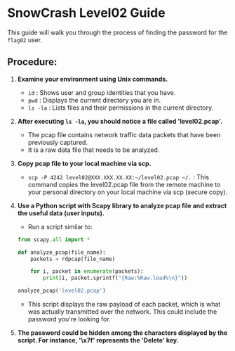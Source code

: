 # SnowCrash Level02 Guide
This guide will walk you through the process of finding the password for the `flag02` user.

## Procedure:

1. **Examine your environment using Unix commands.**
   
   - `id` : Shows user and group identities that you have. 
   - `pwd` : Displays the current directory you are in.
   - `ls -la` : Lists files and their permissions in the current directory.
  
2. **After executing `ls -la`, you should notice a file called 'level02.pcap'.**

   - The pcap file contains network traffic data packets that have been previously captured.
   - It is a raw data file that needs to be analyzed. 

3. **Copy pcap file to your local machine via scp.**
    
   - `scp -P 4242 level02@XXX.XXX.XX.XX:~/level02.pcap ~/.` : This command copies the level02.pcap file from the remote machine to your personal directory on your local machine via scp (secure copy).

4. **Use a Python script with Scapy library to analyze pcap file and extract the useful data (user inputs).**
    
   - Run a script similar to:
    ```python
    from scapy.all import *

    def analyze_pcap(file_name):
        packets = rdpcap(file_name)

        for i, packet in enumerate(packets):
            print(i, packet.sprintf("{Raw:%Raw.load%\n}"))

    analyze_pcap('level02.pcap')
    ```
    - This script displays the raw payload of each packet, which is what was actually transmitted over the network. This could include the password you're looking for.

5. **The password could be hidden among the characters displayed by the script. For instance, '\x7f' represents the 'Delete' key.**